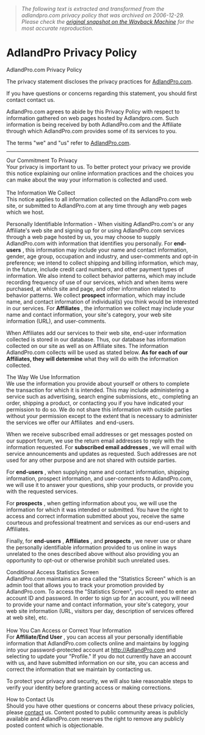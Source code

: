 > *The following text is extracted and transformed from the adlandpro.com privacy policy that was archived on 2006-12-29. Please check the [original snapshot on the Wayback Machine](https://web.archive.org/web/20061229111709id_/http%3A//www.adlandpro.com/Privacystmt.aspx) for the most accurate reproduction.*

# AdlandPro Privacy Policy

AdlandPro.com Privacy Policy

The privacy statement discloses the privacy practices for [AdlandPro.com](http://www.adlandpro.com/). 

If you have questions or concerns regarding this statement, you should first contact contact us. 

AdlandPro.com agrees to abide by this Privacy Policy with respect to information gathered on web pages hosted by Adlandpro.com. Such information is being received by both AdlandPro.com and the Affiliate through which AdlandPro.com provides some of its services to you. 

The terms "we" and "us" refer to [AdlandPro.com](http://www.adlandpro.com/).  
  
---  
Our Commitment To Privacy  
Your privacy is important to us. To better protect your privacy we provide this notice explaining our online information practices and the choices you can make about the way your information is collected and used.  
   
The Information We Collect  
This notice applies to all information collected on the AdlandPro.com web site, or submitted to AdlandPro.com at any time through any web pages which we host.

Personally Identifiable Information - When visiting AdlandPro.com's or any Affiliate's web site and signing up for or using AdlandPro.com services through a web page hosted by us, you may choose to supply AdlandPro.com with information that identifies you personally. For **end-users** , this information may include your name and contact information, gender, age group, occupation and industry, and user-comments and opt-in preference; we intend to collect shipping and billing information, which may, in the future, include credit card numbers, and other payment types of information. We also intend to collect behavior patterns, which may include recording frequency of use of our services, which and when items were purchased, at which site and page, and other information related to behavior patterns. We collect **prospect** information, which may include name, and contact information of individual(s) you think would be interested in our services. For **Affiliates** , the information we collect may include your name and contact information, your site's category, your web site information (URL), and user-comments.

When Affiliates add our services to their web site, end-user information collected is stored in our database. Thus, our database has information collected on our site as well as on Affiliate sites. The information AdlandPro.com collects will be used as stated below. **As for each of our Affiliates, they will determine** what they will do with the information collected.  
  
The Way We Use Information  
We use the information you provide about yourself or others to complete the transaction for which it is intended. This may include administering a service such as advertising, search engine submissions, etc., completing an order, shipping a product, or contacting you if you have indicated your permission to do so. We do not share this information with outside parties without your permission except to the extent that is necessary to administer the services we offer our Affiliates  and end-users.

When we receive subscribed email addresses or get messages posted on our support forum, we use the return email addresses to reply with the information requested. For **subscribed email addresses** , we will email with service announcements and updates as requested. Such addresses are not used for any other purpose and are not shared with outside parties.

For **end-users** , when supplying name and contact information, shipping information, prospect information, and user-comments to AdlandPro.com, we will use it to answer your questions, ship your products, or provide you with the requested services. 

For **prospects** , when getting information about you, we will use the information for which it was intended or submitted. You have the right to access and correct information submitted about you, receive the same courteous and professional treatment and services as our end-users and Affiliates.

Finally, for **end-users** , **Affiliates** , and **prospects** , we never use or share the personally identifiable information provided to us online in ways unrelated to the ones described above without also providing you an opportunity to opt-out or otherwise prohibit such unrelated uses.  
  
Conditional Access Statistics Screen  
AdlandPro.com maintains an area called the "Statistics Screen" which is an admin tool that allows you to track your promotion provided by  AdlandPro.com. To access the "Statistics Screen", you will need to enter an account ID and password. In order to sign up for an account, you will need to provide your name and contact information, your site's category, your web site information (URL, visitors per day, description of services offered at web site), etc.   
   
How You Can Access or Correct Your Information  
For **Affiliate/End User** , you can access all your personally identifiable information that AdlandPro.com collects online and maintains by logging into your password-protected account at http://AdlandPro.com and selecting to update your "Profile." If you do not currently have an account with us, and have submitted information on our site, you can access and correct the information that we maintain by contacting us.

To protect your privacy and security, we will also take reasonable steps to verify your identity before granting access or making corrections.  
  
How to Contact Us  
Should you have other questions or concerns about these privacy policies, please [contact](https://web.archive.org/web/20061229111709id_/http%3A//www.adlandpro.com/ContactUs.aspx) us. Content posted to public community areas is publicly available and AdlandPro.com reserves the right to remove any publicly posted content which is objectionable.
